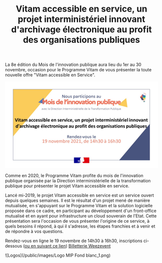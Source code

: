 ﻿---
layout: post
title: Vitam accessible en service, un projet interministériel innovant d'archivage électronique au profit des organisations publiques
---

La 8e édition du Mois de l'innovation publique aura lieu du 1er au 30 novembre, occasion pour le Programme Vitam de vous présenter la toute nouvelle offre "Vitam accessible en Service".

![Logos](/public/images/MIP2021_VaS.jpg)

Comme en 2020, le Programme Vitam profite du mois de l'innovation publique organisée par la Direction interministérielle de la transformation publique pour présenter le projet Vitam accessible en service.

Lancé mi-2019, le projet Vitam accessible en service est un service ouvert depuis quelques semaines. Il est le résultat d'un projet mené de manière mutualisée, en s'appuyant sur le Programme Vitam et la solution logicielle proposée dans ce cadre, en participant au développement d'un front-office mutualisé et en ayant pour infrastructure un cloud souverain de l'Etat. 
Cette présentation sera l'occasion de vous présenter l'origine de ce service, à quels besoins il répond, à qui il s'adresse, les étapes franchies et à venir et de répondre à vos questions.

Rendez-vous en ligne le 19 novembre de 14h30 à 16h30, inscriptions ci-dessous ([ou en suivant ce lien](https://www.weezevent.com/vitam-innovation-publique))
<a title="Logiciel billetterie en ligne"
   href="https://weezevent.com/?c=sys_widget"
   class="weezevent-widget-integration"
   data-src="https://widget.weezevent.com/ticket/E765265/?code=59400&locale=fr-FR&width_auto=1&color_primary=00AEEF"
   data-width="650"
   data-height="600"
   data-id="765265"
   data-resize="1"
   data-width_auto="1"
   data-noscroll="0"
   data-use-container="yes"
   data-type="neo"
   data-nopb="1"
   target="_blank">Billetterie Weezevent</a>
<script type="text/javascript" src="https://widget.weezevent.com/weez.js"></script>

![Logos](/public/images/Logo MIP Fond blanc_1.png)